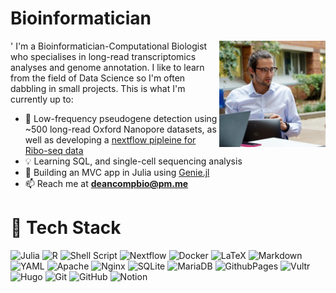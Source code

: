 # Bioinformatician

<!-- 
**number-25/number-25** is a ✨ _special_ ✨ repository because its `README.md` (this file) appears on your GitHub profile. Bioinfor-matician/magician
-->
<img align="right" width="170" height="170" src="https://github.com/number-25/ComputationalBiology-for-Autodidacts/blob/main/Cheatsheets/dp_dean_git_400x400.jpg">     '
I'm a Bioinformatician-Computational Biologist who specialises in long-read transcriptomics analyses and genome annotation. I like to learn from the field of Data Science so I'm often dabbling in small projects. This is what I'm currently up to:  
- 🧬 Low-frequency pseudogene detection using ~500 long-read Oxford Nanopore datasets, as well as developing a [nextflow pipleine for Ribo-seq data](https://github.com/number-25/riboflow)
- 💡 Learning SQL, and single-cell sequencing analysis  
- 🧞 Building an MVC app in Julia using [Genie.jl](https://github.com/GenieFramework/Genie.jl)   
- 📫 Reach me at **deancompbio@pm.me**    

# :crystal_ball: Tech Stack
![Julia](https://img.shields.io/badge/-Julia-9558B2?style=flat&logo=julia&logoColor=white) ![R](https://img.shields.io/badge/r-%23276DC3.svg?style=flat&logo=r&logoColor=white) ![Shell Script](https://img.shields.io/badge/shell_script-%23121011.svg?style=flat&logo=gnu-bash&logoColor=white) ![Nextflow](https://img.shields.io/badge/nextflow-green) ![Docker](https://img.shields.io/badge/docker-%230db7ed.svg?style=flat&logo=docker&logoColor=white) ![LaTeX](https://img.shields.io/badge/latex-%23008080.svg?style=flat&logo=latex&logoColor=white) ![Markdown](https://img.shields.io/badge/markdown-%23000000.svg?style=flat&logo=markdown&logoColor=white) ![YAML](https://img.shields.io/badge/yaml-%23ffffff.svg?style=flat&logo=yaml&logoColor=151515) ![Apache](https://img.shields.io/badge/apache-%23D42029.svg?style=flat&logo=apache&logoColor=white) ![Nginx](https://img.shields.io/badge/nginx-%23009639.svg?style=flat&logo=nginx&logoColor=white) ![SQLite](https://img.shields.io/badge/sqlite-%2307405e.svg?style=flat&logo=sqlite&logoColor=white) ![MariaDB](https://img.shields.io/badge/MariaDB-003545?style=flat&logo=mariadb&logoColor=white) ![GithubPages](https://img.shields.io/badge/github%20pages-121013?style=flat&logo=github&logoColor=white) ![Vultr](https://img.shields.io/badge/Vultr-007BFC.svg?style=flat&logo=vultr) ![Hugo](https://img.shields.io/badge/Hugo-black.svg?style=flat&logo=Hugo) ![Git](https://img.shields.io/badge/git-%23F05033.svg?style=flat&logo=git&logoColor=white) ![GitHub](https://img.shields.io/badge/github-%23121011.svg?style=flat&logo=github&logoColor=white) ![Notion](https://img.shields.io/badge/Notion-%23000000.svg?style=flat&logo=notion&logoColor=white)

